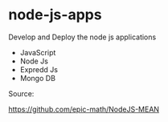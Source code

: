 # node-js-apps
Develop and Deploy the node js applications
<ul>
   <li>JavaScript</li>
   <li>Node Js</li>
   <li>Expredd Js</li>
   <li>Mongo DB</li>
</ul>


Source:

https://github.com/epic-math/NodeJS-MEAN
